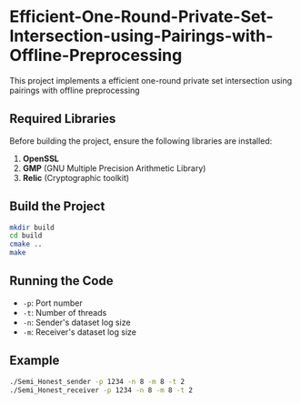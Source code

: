 # Efficient-One-Round-Private-Set-Intersection-using-Pairings-with-Offline-Preprocessing

This project implements a efficient one-round private set intersection using pairings with offline preprocessing

## Required Libraries
Before building the project, ensure the following libraries are installed:

1. **OpenSSL**
2. **GMP** (GNU Multiple Precision Arithmetic Library)
3. **Relic** (Cryptographic toolkit)

## Build the Project

```bash
mkdir build
cd build
cmake ..
make
```

## Running the Code
- `-p`: Port number
- `-t`: Number of threads
- `-n`: Sender's dataset log size
- `-m`: Receiver's dataset log size

## Example
``` bash
./Semi_Honest_sender -p 1234 -n 8 -m 8 -t 2
./Semi_Honest_receiver -p 1234 -n 8 -m 8 -t 2
```
